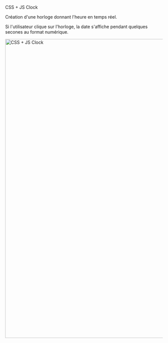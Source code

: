 CSS + JS Clock

Création d'une horloge donnant l'heure en temps réel.

Si l'utilisateur clique sur l'horloge, la date s'affiche pendant quelques secones au format numérique.

<img width="954" alt="CSS + JS Clock" src="https://user-images.githubusercontent.com/86235455/151666782-b994dc9c-3047-4049-9b8d-b3bc0e8f79a9.png">
